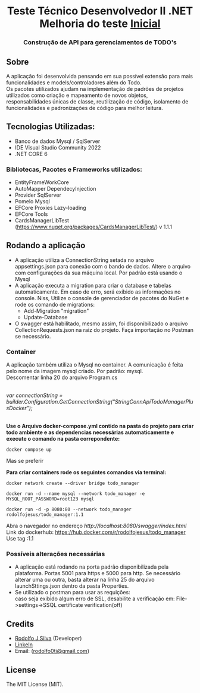 <h1 align="center">
	Teste Técnico Desenvolvedor II .NET <br>
	Melhoria do teste <a href="https://github.com/lrodolfol/Teste-Tecnico-.NET"> Inicial </a>
</h1>
<h3 align="center"> Construção de API para gerenciamentos de TODO's </h3>

## Sobre 
A aplicação foi desenvolvida pensando em sua possível extensão para mais funcionalidades e models/controladores além do Todo. <br>
Os pacotes utilizados ajudam na implementação de padrões de projetos utilizados 
como criação e mapeamento de novos objetos, responsabilidades únicas de classe, 
reutilização de código, isolamento de funcionalidades e padronizações de código para melhor leitura.

## Tecnologias Utilizadas: 
 - Banco de dados Mysql / SqlServer
 - IDE Visual Studio Community 2022
 - .NET CORE 6

### Bibliotecas, Pacotes e Frameworks utilizados:
 - EntityFrameWorkCore
 - AutoMapper DependecyInjection
 - Provider SqlServer
 - Pomelo Mysql
 - EFCore Proxies Lazy-loading
 - EFCore Tools
 - CardsManagerLibTest (https://www.nuget.org/packages/CardsManagerLibTest/) v 1.1.1
 
## Rodando a aplicação
 - A aplicação utiliza a ConnectionString setada no arquivo appsettings.json para conexão com o bando de dados. Altere o arquivo com configurações da sua máquina local. Por padrão está usando o Mysql
 - A aplicação executa a migration para criar o database e tabelas automaticamente. Em caso de erro, será exibido as informações no console. Niss, Utilize o console de gerenciador de pacotes do NuGet e rode os comando de migrations: 
	- Add-Migration "migration"
	- Update-Database
 - O swagger está habilitado, mesmo assim, foi disponibilizado o arquivo CollectionRequests.json na raiz do projeto. Faça importação no Postman se necessário.
 
 ### Container
A aplicação também utiliza o Mysql no container. A comunicação é feita pelo nome da imagem mysql criado. Por padrão: mysql.  <br/>
Descomentar linha 20 do arquivo Program.cs <br/> <br/>

<i>var connectionString = builder.Configuration.GetConnectionString("StringConnApiTodoManagerPlusDocker"); </i>
<br/><br/>

<b>Use o Arquivo docker-compose.yml contido na pasta do projeto para criar todo ambiente e as dependencias necessárias automaticamente e execute o comando na pasta correpondente: </b><br/>
```
docker compose up
```

Mas se preferir

<b>Para criar containers rode os seguintes comandos via terminal: </b><br/>
```
docker network create --driver bridge todo_manager
```
```
docker run -d --name mysql --network todo_manager -e MYSQL_ROOT_PASSWORD=root123 mysql
```
```
docker run -d -p 8080:80 --network todo_manager rodolfojesus/todo_manager:1.1
```

Abra o navegador no endereço <i>http://localhost:8080/swagger/index.html</i>
<br/>Link do dockerhub: https://hub.docker.com/r/rodolfojesus/todo_manager
<br/>Use tag :1.1


### Possíveis alterações necessárias
 - A aplicação está rodando na porta padrão disponibilizada pela plataforma. Portas 5001 para https e 5000 para http.
Se necessário alterar uma ou outra, basta alterar na linha 25 do arquivo launchSttings.json dentro da pasta Properties.
 - Se utilizado o postman para usar as requições: <br>
caso seja exibido algum erro de SSL, desabilite a verificação em: File->settings->SSQL certificate verification(off)


## Credits
- [Rodolfo J.Silva](https://github.com/lrodolfol) (Developer)
- [LinkeIn](https://www.linkedin.com/in/rodolfoj-silva/)
- Email: (rodolfo0ti@gmail.com)

## License
The MIT License (MIT).
